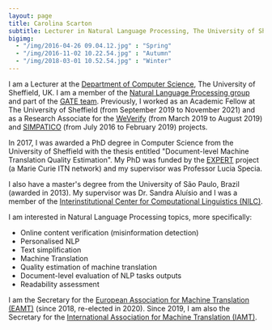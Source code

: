 ```yaml
---
layout: page
title: Carolina Scarton
subtitle: Lecturer in Natural Language Processing, The University of Sheffield
bigimg:
  - "/img/2016-04-26 09.04.12.jpg" : "Spring"
  - "/img/2016-11-02 10.22.54.jpg" : "Autumn"
  - "/img/2018-03-01 10.52.54.jpg" : "Winter"
---
```


I am a Lecturer at the [Department of Computer Science](https://www.sheffield.ac.uk/dcs), The University of Sheffield, UK. I am a member of the [Natural Language Processing group](https://www.sheffield.ac.uk/dcs/research/groups/nlp) and part of the [GATE team](https://gate.ac.uk/). Previously, I worked as an Academic Fellow at The University of Sheffield (from September 2019 to November 2021) and as a Research Associate for the [WeVerify](https://weverify.eu/) (from March 2019 to August 2019) and [SIMPATICO](https://www.simpatico-project.eu/) (from July 2016 to February 2019) projects.

In 2017, I was awarded a PhD degree in Computer Science from the University of Sheffield with the thesis entitled "Document-level Machine Translation Quality Estimation". My PhD was funded by the [EXPERT](http://expert-itn.eu/) project (a Marie Curie ITN network) and my supervisor was Professor Lucia Specia.

I also have a master's degree from the University of São Paulo, Brazil (awarded in 2013). My supervisor was Dr. Sandra Aluísio and I was a member of the [Interinstitutional Center for Computational Linguistics (NILC)](http://nilc.icmc.usp.br/nilc/index.php).

I am interested in Natural Language Processing topics, more specifically:
- Online content verification (misinformation detection)
- Personalised NLP
- Text simplification
- Machine Translation
- Quality estimation of machine translation
- Document-level evaluation of NLP tasks outputs
- Readability assessment
    
I am the Secretary for the [European Association for Machine Translation (EAMT)](http://eamt.org) (since 2018, re-elected in 2020). Since 2019, I am also the Secretary for the [International Association for Machine Translation (IAMT)](http://www.eamt.org/iamt.php).
